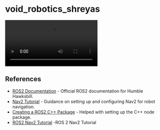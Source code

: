 # void_robotics_shreyas

![Demo video nav2 cancel node](/nav2_cancel.mp4)



## References

- [ROS2 Documentation](https://docs.ros.org/en/humble/) - Official ROS2 documentation for Humble Hawksbill.
- [Nav2 Tutorial](https://navigation.ros.org/) - Guidance on setting up and configuring Nav2 for robot navigation.
- [Creating a ROS2 C++ Package](https://docs.ros.org/en/foxy/Tutorials/Creating-Your-First-ROS2-Package.html) - Helped with setting up the C++ node package.
- [ROS2 Nav2 Tutorial](https://roboticsbackend.com/ros2-nav2-tutorial/#Whats_in_the_map) -ROS 2 Nav2 Tutorial

